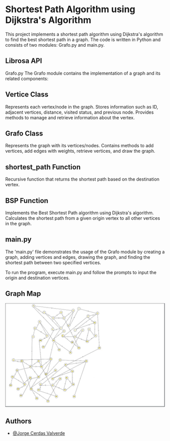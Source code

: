 
# Shortest Path Algorithm using Dijkstra's Algorithm

This project implements a shortest path algorithm using Dijkstra's algorithm to find the best shortest path in a graph. The code is written in Python and consists of two modules: Grafo.py and main.py.

## Librosa API      

Grafo.py
The Grafo module contains the implementation of a graph and its related components:

## Vertice Class
Represents each vertex/node in the graph.
Stores information such as ID, adjacent vertices, distance, visited status, and previous node.
Provides methods to manage and retrieve information about the vertex.

## Grafo Class
Represents the graph with its vertices/nodes.
Contains methods to add vertices, add edges with weights, retrieve vertices, and draw the graph.

## shortest_path Function
Recursive function that returns the shortest path based on the destination vertex.

## BSP Function
Implements the Best Shortest Path algorithm using Dijkstra's algorithm.
Calculates the shortest path from a given origin vertex to all other vertices in the graph.

## main.py

The 'main.py' file demonstrates the usage of the Grafo module by creating a graph, adding vertices and edges, drawing the graph, and finding the shortest path between two specified vertices.

To run the program, execute main.py and follow the prompts to input the origin and destination vertices.


## Graph Map

![Graph Map](https://raw.githubusercontent.com/georgedevcode/Graph-Algorithm/main/grafo/Graph.JPG)


## Authors

- [@Jorge Cerdas Valverde](https://www.linkedin.com/in/jorgecerdas/)

